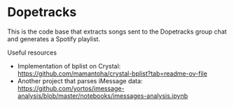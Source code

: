 # Dopetracks

This is the code base that extracts songs sent to the Dopetracks group chat and generates a Spotify playlist. 


Useful resources
- Implementation of bplist on Crystal: https://github.com/mamantoha/crystal-bplist?tab=readme-ov-file
- Another project that parses iMessage data: https://github.com/yortos/imessage-analysis/blob/master/notebooks/imessages-analysis.ipynb